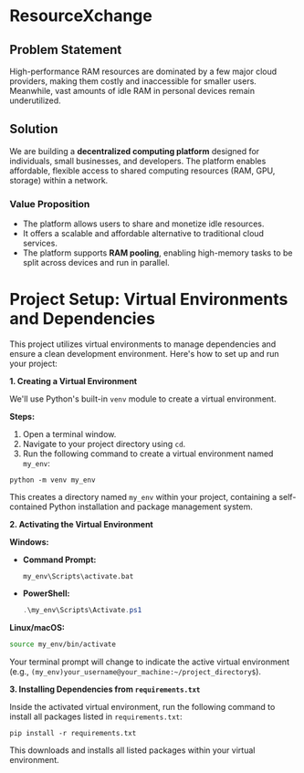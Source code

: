 # ResourceXchange

## Problem Statement
High-performance RAM resources are dominated by a few major cloud providers, making them costly and inaccessible for smaller users. Meanwhile, vast amounts of idle RAM in personal devices remain underutilized.

## Solution
We are building a **decentralized computing platform** designed for individuals, small businesses, and developers. The platform enables affordable, flexible access to shared computing resources (RAM, GPU, storage) within a network. 

### Value Proposition
- The platform allows users to share and monetize idle resources.
- It offers a scalable and affordable alternative to traditional cloud services.
- The platform supports **RAM pooling**, enabling high-memory tasks to be split across devices and run in parallel.

# Project Setup: Virtual Environments and Dependencies

This project utilizes virtual environments to manage dependencies and ensure a clean development environment. Here's how to set up and run your project:

**1. Creating a Virtual Environment**

We'll use Python's built-in `venv` module to create a virtual environment.

**Steps:**

1. Open a terminal window.
2. Navigate to your project directory using `cd`.
3. Run the following command to create a virtual environment named `my_env`:

```
python -m venv my_env
```

This creates a directory named `my_env` within your project, containing a self-contained Python installation and package management system.

**2. Activating the Virtual Environment**

**Windows:**

- **Command Prompt:**
   ```
   my_env\Scripts\activate.bat
   ```
- **PowerShell:**
   ```powershell
   .\my_env\Scripts\Activate.ps1
   ```

**Linux/macOS:**
   ```bash
   source my_env/bin/activate
   ```

Your terminal prompt will change to indicate the active virtual environment (e.g., `(my_env)your_username@your_machine:~/project_directory$`).

**3. Installing Dependencies from `requirements.txt`**

Inside the activated virtual environment, run the following command to install all packages listed in `requirements.txt`:

```
pip install -r requirements.txt
```

This downloads and installs all listed packages within your virtual environment.
  

